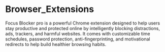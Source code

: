 # Browser_Extensions
Focus Blocker pro is a powerful Chrome extension designed to help users stay productive and protected online by intelligently blocking distractions, ads, trackers, and harmful websites. It comes with customizable time schedules, password protection, anti-fingerprinting, and motivational redirects to help build healthier browsing habits.
